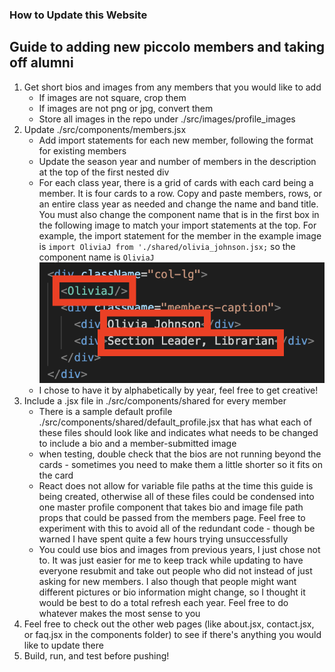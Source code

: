 ### How to Update this Website
## Guide to adding new piccolo members and taking off alumni

1. Get short bios and images from any members that you would like to add
    - If images are not square, crop them
    - If images are not png or jpg, convert them
    - Store all images in the repo under ./src/images/profile_images
2. Update ./src/components/members.jsx 
    - Add import statements for each new member, following the format for existing members
    - Update the season year and number of members in the description at the top of the first nested div
    - For each class year, there is a grid of cards with each card being a member. It is four cards to a row. Copy and paste members, rows, or an entire class year as needed and change the name and band title. You must also change the component name that is in the first box in the following image to match your import statements at the top. For example, the import statement for the member in the example image is `import OliviaJ from './shared/olivia_johnson.jsx;` so the component name is `OliviaJ` 
    ![What Needs to Be Changed](./src/images/how_to_update_member_name.png)
    - I chose to have it by alphabetically by year, feel free to get creative!
3. Include a .jsx file in ./src/components/shared for every member
    - There is a sample default profile ./src/components/shared/default_profile.jsx that has what each of these files should look like and indicates what needs to be changed to include a bio and a member-submitted image
    - when testing, double check that the bios are not running beyond the cards - sometimes you need to make them a little shorter so it fits on the card
    - React does not allow for variable file paths at the time this guide is being created, otherwise all of these files could be condensed into one master profile component that takes bio and image file path props that could be passed from the members page. Feel free to experiment with this to avoid all of the redundant code  - though be warned I have spent quite a few hours trying unsuccessfully
    - You could use bios and images from previous years, I just chose not to. It was just easier for me to keep track while updating to have everyone resubmit and take out people who did not instead of just asking for new members. I also though that people might want different pictures or bio information might change, so I thought it would be best to do a total refresh each year. Feel free to do whatever makes the most sense to you
4. Feel free to check out the other web pages (like about.jsx, contact.jsx, or faq.jsx in the components folder) to see if there's anything you would like to update there
5. Build, run, and test before pushing!